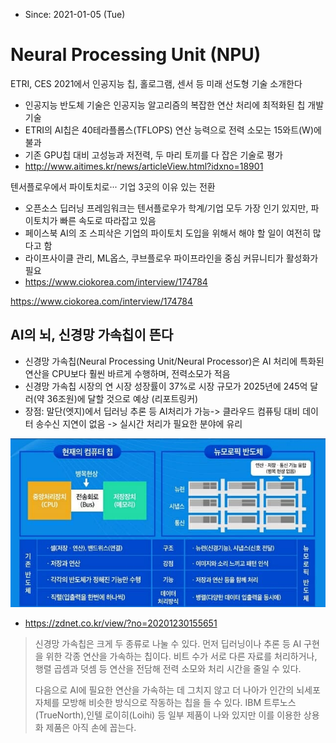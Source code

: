 * Since: 2021-01-05 (Tue)

# Neural Processing Unit (NPU)



ETRI, CES 2021에서 인공지능 칩, 홀로그램, 센서 등 미래 선도형 기술 소개한다

- 인공지능 반도체 기술은 인공지능 알고리즘의 복잡한 연산 처리에 최적화된 칩 개발 기술
- ETRI의 AI칩은 40테라플롭스(TFLOPS) 연산 능력으로 전력 소모는 15와트(W)에 불과
- 기존 GPU칩 대비 고성능과 저전력, 두 마리 토끼를 다 잡은 기술로 평가
- http://www.aitimes.kr/news/articleView.html?idxno=18901



텐서플로우에서 파이토치로··· 기업 3곳의 이유 있는 전환

- 오픈소스 딥러닝 프레임워크는 텐서플로우가 학계/기업 모두 가장 인기 있지만, 파이토치가 빠른 속도로 따라잡고 있음
- 페이스북 AI의 조 스피삭은 기업의 파이토치 도입을 위해서 해야 할 일이 여전히 많다고 함
- 라이프사이클 관리, ML옵스, 쿠브플로우 파이프라인을 중심 커뮤니티가 활성화가 필요
- https://www.ciokorea.com/interview/174784

https://www.ciokorea.com/interview/174784

## AI의 뇌, 신경망 가속칩이 뜬다

- 신경망 가속칩(Neural Processing Unit/Neural Processor)은 AI 처리에 특화된 연산을 CPU보다 훨씬 바르게 수행하며, 전력소모가 적음
- 신경망 가속칩 시장의 연 시장 성장률이 37%로 시장 규모가 2025년에 245억 달러(약 36조원)에 달할 것으로 예상 (리포트링커)
- 장점: 말단(엣지)에서 딥러닝 추론 등 AI처리가 가능-> 클라우드 컴퓨팅 대비 데이터 송수신 지연이 없음 -> 실시간 처리가 필요한 분야에 유리

<img src='images/npu_vs_cpu.jpg'>

- https://zdnet.co.kr/view/?no=20201230155651

> 신경망 가속칩은 크게 두 종류로 나눌 수 있다. 먼저 딥러닝이나 추론 등 AI 구현을 위한 각종 연산을 가속하는 칩이다. 비트 수가 서로 다른 자료를 처리하거나, 행렬 곱셈과 덧셈 등 연산을 전담해 전력 소모와 처리 시간을 줄일 수 있다.
>
> 다음으로 AI에 필요한 연산을 가속하는 데 그치지 않고 더 나아가 인간의 뇌세포 자체를 모방해 비슷한 방식으로 작동하는 칩을 들 수 있다. IBM 트루노스(TrueNorth),인텔 로이히(Loihi) 등 일부 제품이 나와 있지만 이를 이용한 상용화 제품은 아직 손에 꼽는다.